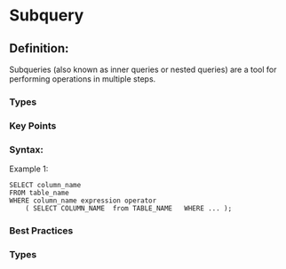 # Subquery

## Definition:  
Subqueries (also known as inner queries or nested queries) are a tool for performing operations in multiple steps. 

### Types

### Key Points

### Syntax:

Example 1:
```
SELECT column_name
FROM table_name
WHERE column_name expression operator 
    ( SELECT COLUMN_NAME  from TABLE_NAME   WHERE ... );

```

### Best Practices


### Types
